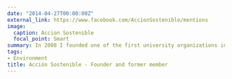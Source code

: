 ```yaml
---
date: "2014-04-27T00:00:00Z"
external_link: https://www.facebook.com/AccionSostenible/mentions
image:
  caption: Accion Sostenible
  focal_point: Smart
summary: In 2008 I founded one of the first university organizations in Peru to focus on promoting sustainable consumption. 
tags:
- Environment
title: Acción Sostenible - Founder and former member
---
```

